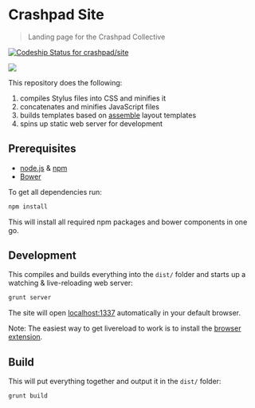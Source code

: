 # Crashpad Site

> Landing page for the Crashpad Collective

[ ![Codeship Status for crashpad/site](https://www.codeship.io/projects/fdda2d50-e5b7-0132-fa1c-266c7b4e6c8b/status?branch=master)](https://www.codeship.io/projects/82082)

![](https://cloud.githubusercontent.com/assets/90316/7809315/8af76382-0399-11e5-8429-3446d1633afe.gif)

This repository does the following:

1. compiles Stylus files into CSS and minifies it
2. concatenates and minifies JavaScript files
3. builds templates based on [assemble](http://assemble.io) layout templates
4. spins up static web server for development

## Prerequisites

- [node.js](http://nodejs.org/) & [npm](https://npmjs.org/)
- [Bower](http://bower.io/)


To get all dependencies run:
```bash
npm install
```

This will install all required npm packages and bower components in one go.


## Development

This compiles and builds everything into the `dist/` folder and starts up a watching & live-reloading web server:

```bash
grunt server
```

The site will open [localhost:1337](http://localhost:1337) automatically in your default browser.

Note: The easiest way to get livereload to work is to install the [browser extension](http://feedback.livereload.com/knowledgebase/articles/86242-how-do-i-install-and-use-the-browser-extensions-).


## Build

This will put everything together and output it in the `dist/` folder:

```bash
grunt build
```
